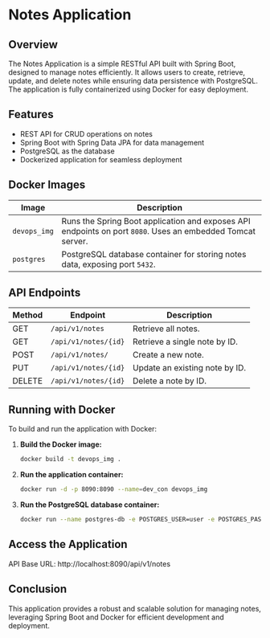 # Notes Application

## Overview
The Notes Application is a simple RESTful API built with Spring Boot, designed to manage notes efficiently. It allows users to create, retrieve, update, and delete notes while ensuring data persistence with PostgreSQL. The application is fully containerized using Docker for easy deployment.

## Features
- REST API for CRUD operations on notes
- Spring Boot with Spring Data JPA for data management
- PostgreSQL as the database
- Dockerized application for seamless deployment

## Docker Images
| Image | Description |
|--------|------------|
| `devops_img` | Runs the Spring Boot application and exposes API endpoints on port `8080`. Uses an embedded Tomcat server. |
| `postgres` | PostgreSQL database container for storing notes data, exposing port `5432`. |

## API Endpoints

| Method | Endpoint | Description |
|--------|---------|-------------|
| GET | `/api/v1/notes` | Retrieve all notes. |
| GET | `/api/v1/notes/{id}` | Retrieve a single note by ID. |
| POST | `/api/v1/notes/` | Create a new note. |
| PUT | `/api/v1/notes/{id}` | Update an existing note by ID. |
| DELETE | `/api/v1/notes/{id}` | Delete a note by ID. |

## Running with Docker
To build and run the application with Docker:

1. **Build the Docker image:**
   ```sh
   docker build -t devops_img .
   ```
2. **Run the application container:**
   ```sh
   docker run -d -p 8090:8090 --name=dev_con devops_img

   ```
3. **Run the PostgreSQL database container:**
   ```sh
   docker run --name postgres-db -e POSTGRES_USER=user -e POSTGRES_PASSWORD=password -e POSTGRES_DB=notesdb -p 5432:5432 -d postgres
   ```
## Access the Application
API Base URL: http://localhost:8090/api/v1/notes
## Conclusion
This application provides a robust and scalable solution for managing notes, leveraging Spring Boot and Docker for efficient development and deployment.

